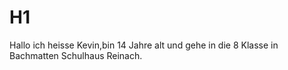 # H1

Hallo ich heisse Kevin,bin 14 Jahre alt und gehe in die 8 Klasse in Bachmatten Schulhaus Reinach.
